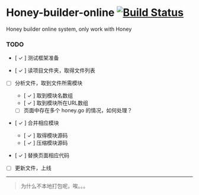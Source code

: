 Honey-builder-online [![Build Status](https://secure.travis-ci.org/xydudu/Honey-builder-online.png?branch=master)](https://travis-ci.org/xydudu/Honey-builder-online)
====================

Honey builder online system, only work with Honey


### TODO

- [ ✓ ] 测试框架准备

- [ ✓ ] 读项目文件夹，取得文件列表
- [ ] 分析文件，取到文件所需模块
    
    - [ ✓ ] 取到模块名数组
    - [ ✓ ] 取到模块所在URL数组
    - [ ] 页面中存在多个 honey.go 的情况，如何处理？

- [ ✓ ] 合并相应模块
    
    - [ ✓ ] 取得模块源码
    - [ ✓ ] 压缩模块源码

- [ ✓ ] 替换页面相应代码
- [ ] 更新文件，上线



---

> 为什么不本地打包呢，唉。。。
